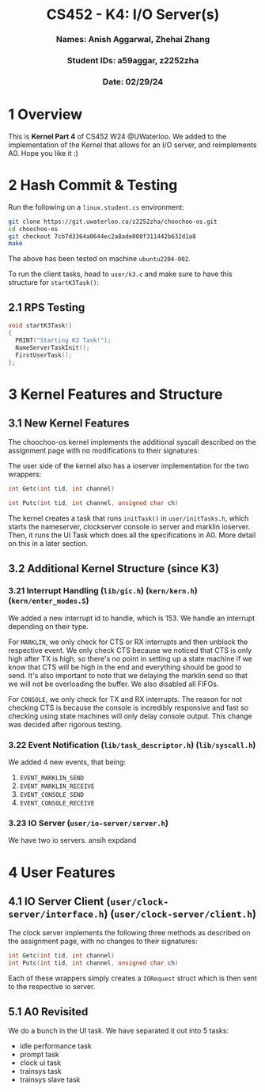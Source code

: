 <div align="center">

# CS452 - K4: I/O Server(s)
### Names: Anish Aggarwal, Zhehai Zhang
### Student IDs: a59aggar, z2252zha
### Date: 02/29/24

</div>

# 1 Overview
This is **Kernel Part 4** of CS452 W24 @UWaterloo. We added to the implementation of the Kernel that allows for an I/O server, and reimplements A0. Hope you like it :)

# 2 Hash Commit & Testing
Run the following on a `linux.student.cs` environment:
```bash
git clone https://git.uwaterloo.ca/z2252zha/choochoo-os.git
cd choochoo-os
git checkout 7cb7d3364a0644ec2a8ade808f311442b632d1a8
make
```

The above has been tested on machine `ubuntu2204-002`.

To run the client tasks, head to `user/k3.c` and make sure to have this structure for `startK3Task()`:

## 2.1 RPS Testing
```c
void startK3Task()
{
  PRINT("Starting K3 Task!");
  NameServerTaskInit();
  FirstUserTask();
};
```

# 3 Kernel Features and Structure
## 3.1 New Kernel Features

The choochoo-os kernel implements the additional syscall described on the assignment page with no modifications to their signatures:

The user side of the kernel also has a ioserver implementation for the two wrappers:

```c
int Getc(int tid, int channel)
```

```c
int Putc(int tid, int channel, unsigned char ch)
```

The kernel creates a task that runs `initTask()` in `user/initTasks.h`, which starts the nameserver, clockserver console io server and marklin ioserver. Then, it runs the UI Task which does all the specifications in A0. More detail on this in a later section.

## 3.2 Additional Kernel Structure (since K3)

### 3.21 Interrupt Handling (`lib/gic.h`) (`kern/kern.h`) (`kern/enter_modes.S`)

We added a new interrupt id to handle, which is 153.
We handle an interrupt depending on their type.

For `MARKLIN`, we only check for CTS or RX interrupts and then unblock the respective event. We only check CTS because we noticed that CTS is only high after TX is high, so there's no point in setting up a state machine if we know that CTS will be high in the end and everything should be good to send. It's also important to note that we delaying the marklin send so that we will not be overloading the buffer. We also disabled all FIFOs.

For `CONSOLE`, we only check for TX and RX interrupts. The reason for not checking CTS is because the console is incredibly responsive and fast so checking using state machines will only delay console output. This change was decided after rigorous testing.

### 3.22 Event Notification (`lib/task_descriptor.h`) (`lib/syscall.h`)

We added 4 new events, that being:
1. `EVENT_MARKLIN_SEND`
2. `EVENT_MARKLIN_RECEIVE`
3. `EVENT_CONSOLE_SEND`
4. `EVENT_CONSOLE_RECEIVE`


### 3.23 IO Server (`user/io-server/server.h`)

We have two io servers. ansih expdand

# 4 User Features

## 4.1 IO Server Client (`user/clock-server/interface.h`) (`user/clock-server/client.h`)

The clock server implements the following three methods as described on the assignment page, with no changes to their signatures:

```c
int Getc(int tid, int channel)
int Putc(int tid, int channel, unsigned char ch)
```

Each of these wrappers simply creates a `IORequest` struct which is then sent to the respective io server.

## 5.1 A0 Revisited

We do a bunch in the UI task. We have separated it out into 5 tasks:

* idle performance task
* prompt task
* clock ui task
* trainsys task
* trainsys slave task

